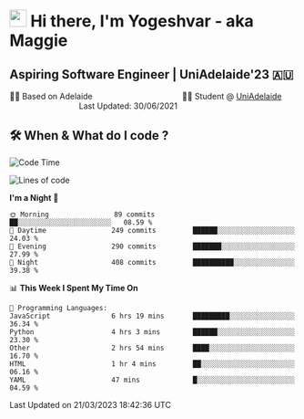 <h1><img src="https://emojis.slackmojis.com/emojis/images/1531849430/4246/blob-sunglasses.gif?1531849430" width="30"/> Hi there, I'm Yogeshvar - aka Maggie</h1>

## Aspiring Software Engineer | UniAdelaide'23 🇦🇺  
🏂🏻  Based on Adelaide &nbsp;&nbsp;&nbsp;&nbsp;&nbsp;&nbsp;&nbsp;&nbsp;&nbsp;&nbsp;&nbsp;&nbsp;&nbsp;&nbsp;&nbsp;&nbsp;&nbsp;&nbsp;&nbsp;&nbsp;&nbsp;&nbsp;&nbsp;&nbsp;&nbsp;&nbsp;&nbsp;&nbsp;&nbsp;&nbsp;&nbsp;&nbsp;&nbsp;&nbsp;&nbsp;&nbsp;&nbsp;&nbsp;&nbsp;👨‍💻 Student @ [UniAdelaide](https://www.adelaide.edu.au)   &nbsp;&nbsp;&nbsp;&nbsp;&nbsp;&nbsp;&nbsp;&nbsp;&nbsp;&nbsp;&nbsp;&nbsp;&nbsp;&nbsp;&nbsp;&nbsp;&nbsp;&nbsp;&nbsp;&nbsp;&nbsp;&nbsp;&nbsp;&nbsp;&nbsp;&nbsp;&nbsp;&nbsp;&nbsp;&nbsp;&nbsp;Last Updated: 30/06/2021

## 🛠 When & What do I code ?  

<!--START_SECTION:waka-->
![Code Time](http://img.shields.io/badge/Code%20Time-2%2C016%20hrs%2027%20mins-blue)

![Lines of code](https://img.shields.io/badge/From%20Hello%20World%20I%27ve%20Written-3.8%20million%20lines%20of%20code-blue)

**I'm a Night 🦉** 

```text
🌞 Morning                89 commits          ██░░░░░░░░░░░░░░░░░░░░░░░   08.59 % 
🌆 Daytime                249 commits         ██████░░░░░░░░░░░░░░░░░░░   24.03 % 
🌃 Evening                290 commits         ███████░░░░░░░░░░░░░░░░░░   27.99 % 
🌙 Night                  408 commits         ██████████░░░░░░░░░░░░░░░   39.38 % 
```


📊 **This Week I Spent My Time On** 

```text
💬 Programming Languages: 
JavaScript               6 hrs 19 mins       █████████░░░░░░░░░░░░░░░░   36.34 % 
Python                   4 hrs 3 mins        ██████░░░░░░░░░░░░░░░░░░░   23.30 % 
Other                    2 hrs 54 mins       ████░░░░░░░░░░░░░░░░░░░░░   16.70 % 
HTML                     1 hr 4 mins         ██░░░░░░░░░░░░░░░░░░░░░░░   06.16 % 
YAML                     47 mins             █░░░░░░░░░░░░░░░░░░░░░░░░   04.59 % 
```


 Last Updated on 21/03/2023 18:42:36 UTC
<!--END_SECTION:waka-->
